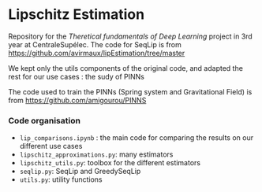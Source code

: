 # Lipschitz Estimation

Repository for the *Theretical fundamentals of Deep Learning* project in 3rd year at CentraleSupélec.
The code for SeqLip is from https://github.com/avirmaux/lipEstimation/tree/master

We kept only the utils components of the original code, and adapted the rest for our use cases : the sudy of PINNs

The code used to train the PINNs (Spring system and Gravitational Field) is from https://github.com/amigourou/PINNS

### Code organisation

* `lip_comparisons.ipynb` : the main code for comparing the results on our different use cases
* `lipschitz_approximations.py`: many estimators
* `lipschitz_utils.py`: toolbox for the different estimators
* `seqlip.py`: SeqLip and GreedySeqLip
* `utils.py`: utility functions

